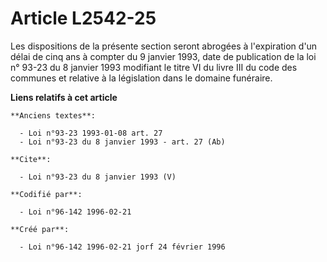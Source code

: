 # Article L2542-25

Les dispositions de la présente section seront abrogées à l'expiration d'un délai de cinq ans à compter du 9 janvier 1993,
date de publication de la loi n° 93-23 du 8 janvier 1993 modifiant le titre VI du livre III du code des communes et relative
à la législation dans le domaine funéraire.

**Liens relatifs à cet article**

	**Anciens textes**:

	  - Loi n°93-23 1993-01-08 art. 27
	  - Loi n°93-23 du 8 janvier 1993 - art. 27 (Ab)

	**Cite**:

	  - Loi n°93-23 du 8 janvier 1993 (V)

	**Codifié par**:

	  - Loi n°96-142 1996-02-21

	**Créé par**:

	  - Loi n°96-142 1996-02-21 jorf 24 février 1996
